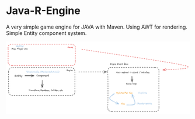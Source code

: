 # Java-R-Engine
A very simple game engine for JAVA with Maven.
Using AWT for rendering.
Simple Entity component system.

![Workflow](Workflow.png)